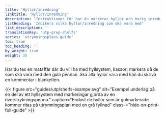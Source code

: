 ```yaml
---
title: 'Hyllor/inredning'
linktitle: 'Hyllor/inredning'
description: 'Instruktioner för hur du markerar hyllor och övrig inredning som du vill ha med på utrymningsplanen'
listHeading: 'Indikera vilka hyllor/inredning som ska vara med'
list_description: ''
translationKey: 'utp-grey-shelfs'
series: 'utrymningsplans-guide'
toc: true
toc_heading: ''
by_weight: true
weight: 35
---
```


Har du tex en mataffär där du vill ha med hyllsystem, kassor; markera då de som ska vara med den gula pennan. Ska alla hyllor vara med kan du skriva en kommentar i blanketten.

{{< figure src="guides/utp/shelfs-exampe.svg" alt="Exempel underlag på en del av ett hyllsystem med markeringar gjorda av en överstrykningspenna." caption="Endast de hyllor som är gulmarkerade kommer ritas på utrymningsplan med en grå fyllnad" class-="hide-on-print-full-guide" >}}


